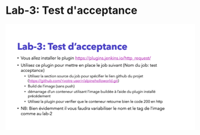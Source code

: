 # Lab-3: Test d'acceptance


![alt text](https://github.com/MrAhile/BootCamp-DevOps-eazytraining/blob/main/Jenkins/lab-3/TP3.png)